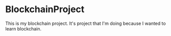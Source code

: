 # BlockchainProject

This is my blockchain project. It's project that I'm doing because I wanted to learn blockchain.
